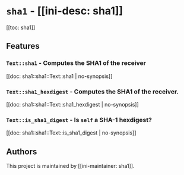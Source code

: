 # `sha1` - [[ini-desc: sha1]]

[[toc: sha1]]

## Features

### `Text::sha1` - Computes the SHA1 of the receiver

[[doc: sha1::sha1::Text::sha1 | no-synopsis]]

### `Text::sha1_hexdigest` - Computes the SHA1 of the receiver.

[[doc: sha1::sha1::Text::sha1_hexdigest | no-synopsis]]

### `Text::is_sha1_digest` - Is `self` a SHA-1 hexdigest?

[[doc: sha1::sha1::Text::is_sha1_digest | no-synopsis]]

## Authors

This project is maintained by [[ini-maintainer: sha1]].
